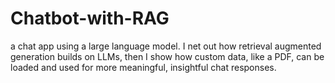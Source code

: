 # Chatbot-with-RAG
 a chat app using a large language model. I net out how retrieval augmented generation builds on LLMs, then I show how custom data, like a PDF, can be loaded and used for more meaningful, insightful chat responses.
